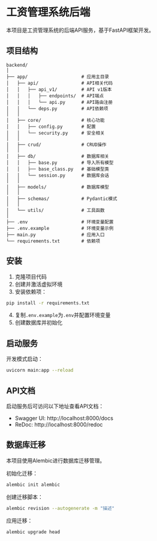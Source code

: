 # 工资管理系统后端

本项目是工资管理系统的后端API服务，基于FastAPI框架开发。

## 项目结构

```
backend/
│
├── app/                    # 应用主目录
│   ├── api/                # API相关代码
│   │   ├── api_v1/         # API v1版本
│   │   │   ├── endpoints/  # API端点
│   │   │   └── api.py      # API路由注册
│   │   └── deps.py         # API依赖项
│   │
│   ├── core/               # 核心功能
│   │   ├── config.py       # 配置
│   │   └── security.py     # 安全相关
│   │
│   ├── crud/               # CRUD操作
│   │
│   ├── db/                 # 数据库相关
│   │   ├── base.py         # 导入所有模型
│   │   ├── base_class.py   # 基础模型类
│   │   └── session.py      # 数据库会话
│   │
│   ├── models/             # 数据库模型
│   │
│   ├── schemas/            # Pydantic模式
│   │
│   └── utils/              # 工具函数
│
├── .env                    # 环境变量配置
├── .env.example            # 环境变量示例
├── main.py                 # 应用入口
└── requirements.txt        # 依赖项
```

## 安装

1. 克隆项目代码
2. 创建并激活虚拟环境
3. 安装依赖项：

```bash
pip install -r requirements.txt
```

4. 复制`.env.example`为`.env`并配置环境变量
5. 创建数据库并初始化

## 启动服务

开发模式启动：

```bash
uvicorn main:app --reload
```

## API文档

启动服务后可访问以下地址查看API文档：

- Swagger UI: http://localhost:8000/docs
- ReDoc: http://localhost:8000/redoc

## 数据库迁移

本项目使用Alembic进行数据库迁移管理。

初始化迁移：

```bash
alembic init alembic
```

创建迁移脚本：

```bash
alembic revision --autogenerate -m "描述"
```

应用迁移：

```bash
alembic upgrade head
``` 